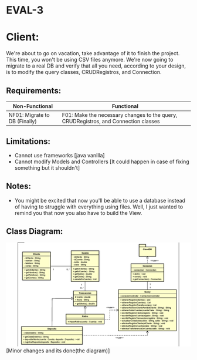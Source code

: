 # EVAL-3

# Client:
We're about to go on vacation, take advantage of it to finish the project. This time, you won't be using CSV files anymore. We're now going to migrate to a real DB and verify that all you need, according to your design, is to modify the query classes, CRUDRegistros, and Connection.

## Requirements:
 |Non-Functional|Functional|
 |--------------|----------|
 |NF01: Migrate to DB (Finally) |F01: Make the necessary changes to the query, CRUDRegistros, and Connection classes |
 
 ## Limitations:
 - Cannot use frameworks [java vanilla]
 - Cannot modify Models and Controllers [It could happen in case of fixing something but it shouldn't]
 
 ## Notes:
- You might be excited that now you'll be able to use a database instead of having to struggle with everything using files. Well, I just wanted to remind you that now you also have to build the View.

## Class Diagram:
![EVAL3-DiagramClass](Documentation/EVAL3.png)
[Minor changes and its done(the diagram)]
